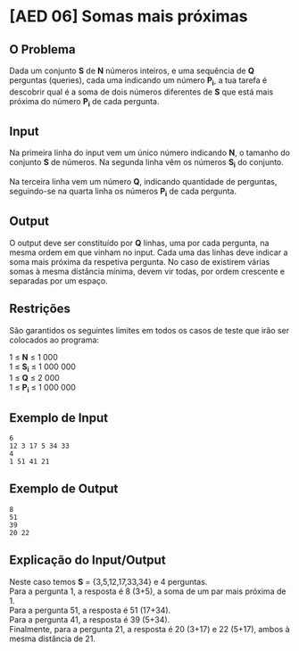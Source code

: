 # [AED 06] Somas mais próximas

## O Problema

Dada um conjunto **S** de **N** números inteiros, e uma sequência de **Q** perguntas (queries), cada uma indicando um número <strong>P<sub>i</sub></strong>, a tua tarefa é descobrir qual é a soma de dois números diferentes de **S** que está mais próxima do número <strong>P<sub>i</sub></strong> de cada pergunta.

## Input

Na primeira linha do input vem um único número indicando **N**, o tamanho do conjunto **S** de números. Na segunda linha vêm os números <strong>S<sub>i</sub></strong> do conjunto.

Na terceira linha vem um número **Q**, indicando quantidade de perguntas, seguindo-se na quarta linha os números <strong>P<sub>i</sub></strong> de cada pergunta.

## Output

O output deve ser constituído por **Q** linhas, uma por cada pergunta, na mesma ordem em que vinham no input. Cada uma das linhas deve indicar a soma mais próxima da respetiva pergunta. No caso de existirem várias somas à mesma distância mínima, devem vir todas, por ordem crescente e separadas por um espaço.

## Restrições

São garantidos os seguintes limites em todos os casos de teste que irão ser colocados ao programa:

1 ≤ **N** ≤ 1 000\
1 ≤ <strong>S<sub>i</sub></strong> ≤ 1 000 000\
1 ≤ **Q** ≤ 2 000\
1 ≤ <strong>P<sub>i</sub></strong> ≤ 1 000 000

## Exemplo de Input

```
6
12 3 17 5 34 33
4
1 51 41 21
```

## Exemplo de Output

```
8
51
39
20 22
```

## Explicação do Input/Output

Neste caso temos **S** = {3,5,12,17,33,34} e 4 perguntas.\
Para a pergunta 1, a resposta é 8 (3+5), a soma de um par mais próxima de 1.\
Para a pergunta 51, a resposta é 51 (17+34).\
Para a pergunta 41, a resposta é 39 (5+34).\
Finalmente, para a pergunta 21, a resposta é 20 (3+17) e 22 (5+17), ambos à mesma distância de 21.
